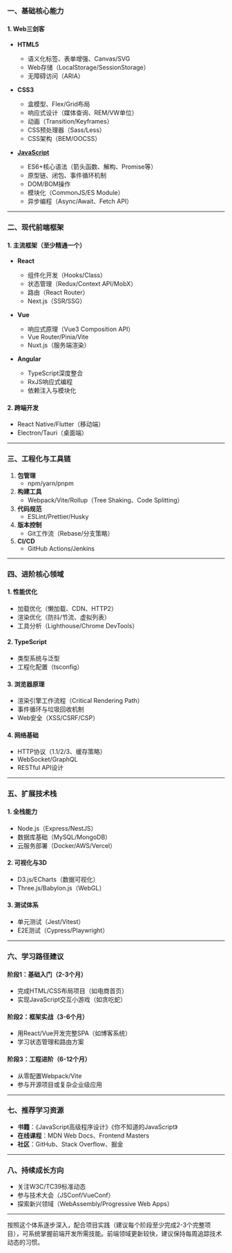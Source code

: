 
### **一、基础核心能力**
#### 1. Web三剑客
- **HTML5**  
  - 语义化标签、表单增强、Canvas/SVG  
  - Web存储（LocalStorage/SessionStorage）  
  - 无障碍访问（ARIA）
  
- **CSS3**  
  - 盒模型、Flex/Grid布局  
  - 响应式设计（媒体查询、REM/VW单位）  
  - 动画（Transition/Keyframes）  
  - CSS预处理器（Sass/Less）  
  - CSS架构（BEM/OOCSS）

- **[JavaScript](00-前端/00-Core/JavaScript/前端基础-JavaScript/JavaScript.md)**  
  - ES6+核心语法（箭头函数、解构、Promise等）  
  - 原型链、闭包、事件循环机制  
  - DOM/BOM操作  
  - 模块化（CommonJS/ES Module）  
  - 异步编程（Async/Await、Fetch API）

---

### **二、现代前端框架**
#### 1. 主流框架（至少精通一个）
- **React**  
  - 组件化开发（Hooks/Class）  
  - 状态管理（Redux/Context API/MobX）  
  - 路由（React Router）  
  - Next.js（SSR/SSG）

- **Vue**  
  - 响应式原理（Vue3 Composition API）  
  - Vue Router/Pinia/Vite  
  - Nuxt.js（服务端渲染）

- **Angular**  
  - TypeScript深度整合  
  - RxJS响应式编程  
  - 依赖注入与模块化

#### 2. 跨端开发
- React Native/Flutter（移动端）  
- Electron/Tauri（桌面端）

---

### **三、工程化与工具链**
1. **包管理**  
   - npm/yarn/pnpm
2. **构建工具**  
   - Webpack/Vite/Rollup（Tree Shaking、Code Splitting）
3. **代码规范**  
   - ESLint/Prettier/Husky
4. **版本控制**  
   - Git工作流（Rebase/分支策略）
5. **CI/CD**  
   - GitHub Actions/Jenkins

---

### **四、进阶核心领域**
#### 1. 性能优化
- 加载优化（懒加载、CDN、HTTP2）  
- 渲染优化（防抖/节流、虚拟列表）  
- 工具分析（Lighthouse/Chrome DevTools）

#### 2. TypeScript
- 类型系统与泛型  
- 工程化配置（tsconfig）

#### 3. 浏览器原理
- 渲染引擎工作流程（Critical Rendering Path）  
- 事件循环与垃圾回收机制  
- Web安全（XSS/CSRF/CSP）

#### 4. 网络基础
- HTTP协议（1.1/2/3、缓存策略）  
- WebSocket/GraphQL  
- RESTful API设计

---

### **五、扩展技术栈**
#### 1. 全栈能力
- Node.js（Express/NestJS）  
- 数据库基础（MySQL/MongoDB）  
- 云服务部署（Docker/AWS/Vercel）

#### 2. 可视化与3D
- D3.js/ECharts（数据可视化）  
- Three.js/Babylon.js（WebGL）

#### 3. 测试体系
- 单元测试（Jest/Vitest）  
- E2E测试（Cypress/Playwright）

---

### **六、学习路径建议**
#### 阶段1：基础入门（2-3个月）
- 完成HTML/CSS布局项目（如电商首页）  
- 实现JavaScript交互小游戏（如贪吃蛇）

#### 阶段2：框架实战（3-6个月）
- 用React/Vue开发完整SPA（如博客系统）  
- 学习状态管理和路由方案

#### 阶段3：工程进阶（6-12个月）
- 从零配置Webpack/Vite  
- 参与开源项目或复杂企业级应用

---

### **七、推荐学习资源**
- **书籍**：《JavaScript高级程序设计》《你不知道的JavaScript》  
- **在线课程**：MDN Web Docs、Frontend Masters  
- **社区**：GitHub、Stack Overflow、掘金

---

### **八、持续成长方向**
- 关注W3C/TC39标准动态  
- 参与技术大会（JSConf/VueConf）  
- 探索新兴领域（WebAssembly/Progressive Web Apps）

---

按照这个体系逐步深入，配合项目实践（建议每个阶段至少完成2-3个完整项目），可系统掌握前端开发所需技能。前端领域更新较快，建议保持每周追踪技术动态的习惯。


